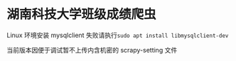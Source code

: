 # 湖南科技大学班级成绩爬虫

Linux 环境安装 mysqlclient 失败请执行`sudo apt install libmysqlclient-dev`

当前版本因便于调试暂不上传内含机密的 scrapy-setting 文件